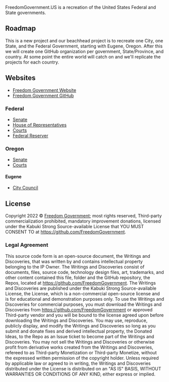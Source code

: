 FreedomGovernment.US is a recreation of the United States Federal and State governments.

## Roadmap

This is a new project and our beachhead project is to recreate one City, one State, and the Federal Government, starting with Eugene, Oregon. After this we will create one GitHub organization per government, State/Province, and country. At some point the entire world will catch on and we'll replicate the projects for each country.

## Websites

* [Freedom Government Website](https://FreedomGovernment.github.io)
* [Freedom Government GitHub](https://github.com/FreedomGovernment)

### Federal

* [Senate](https://github.com/FreedomGovernment/FreedomGovernment.US.Senate)
* [House of Representatives](https://github.com/FreedomGovernment/FreedomGovernment.US.House)
* [Courts](https://github.com/FreedomGovernment/FreedomGovernment.US.Courts)
* [Federal Reserver](https://github.com/FreedomGovernment/FreedomGovernment.US.FederalReserve)

### Oregon

* [Senate](https://github.com/FreedomGovernment/FreedomGovernment.US.Oregon.Senate)
* [Courts](https://github.com/FreedomGovernment/FreedomGovernment.US.Oregon.Courts)

#### Eugene

* [City Council](https://github.com/FreedomGovernment/FreedomGovernment.US.Oregon.Eugene.CityCouncil)

## License

Copyright 2022 © [Freedom Government](https://github.com/FreedomGovernment); most rights reserved, Third-party commercialization prohibited, mandatory improvement donations, licensed under the Kabuki Strong Source-available License that YOU MUST CONSENT TO at <https://github.com/FreedomGovernment>.

### Legal Agreement

This source code form is an open-source document, the Writings and Discoveries, that was written by and contains intellectual property belonging to the IP Owner. The Writings and Discoveries consist of documents, files, source code, technology design files, art, trademarks, and other content contained this file, folder and the GitHub repository, the Repos, located at <https://github.com/FreedomGovernment>. The Writings and Discoveries are published under the Kabuki Strong Source-available License, the License, which is a non-commercial open-source license and is for educational and demonstration purposes only. To use the Writings and Discoveries for commercial purposes, you must download the Writings and Discoveries from <https://github.com/FreedomGovernment> or approved Third-party vendor and you will be bound to the license agreed upon before downloading the Writings and Discoveries. You may use, reproduce, publicly display, and modify the Writings and Discoveries so long as you submit and donate fixes and derived intellectual property, the Donated Ideas, to the Repo as an Issue ticket to become part of the Writings and Discoveries. You may not sell the Writings and Discoveries or otherwise profit from derivative works created from the Writings and Discoveries, refereed to as Third-party Monetization or Third-party Monetize, without the expressed written permission of the copyright holder. Unless required by applicable law or agreed to in writing, the Writings and Discoveries distributed under the License is distributed on an "AS IS" BASIS, WITHOUT WARRANTIES OR CONDITIONS OF ANY KIND, either express or implied.
